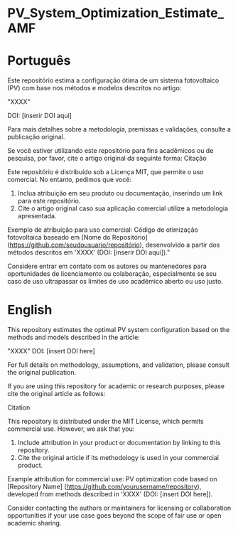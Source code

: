 # PV_System_Optimization_Estimate_AMF

# Português

Este repositório estima a configuração ótima de um sistema fotovoltaico (PV) com base nos métodos e modelos descritos no artigo:

"XXXX"

DOI: [inserir DOI aqui]

Para mais detalhes sobre a metodologia, premissas e validações, consulte a publicação original.

Se você estiver utilizando este repositório para fins acadêmicos ou de pesquisa, por favor, cite o artigo original da seguinte forma:
Citação

Este repositório é distribuído sob a Licença MIT, que permite o uso comercial. No entanto, pedimos que você:

1. Inclua atribuição em seu produto ou documentação, inserindo um link para este repositório.
2. Cite o artigo original caso sua aplicação comercial utilize a metodologia apresentada.

Exemplo de atribuição para uso comercial:
Código de otimização fotovoltaica baseado em [Nome do Repositório] (https://github.com/seudousuario/repositório), desenvolvido a partir dos métodos descritos em 'XXXX' (DOI: [inserir DOI aqui])."

Considere entrar em contato com os autores ou mantenedores para oportunidades de licenciamento ou colaboração, especialmente se seu caso de uso ultrapassar os limites de uso acadêmico aberto ou uso justo.


# English

This repository estimates the optimal PV system configuration based on the methods and models described in the article:

"XXXX"
DOI: [insert DOI here]

For full details on methodology, assumptions, and validation, please consult the original publication.

If you are using this repository for academic or research purposes, please cite the original article as follows:

Citation

This repository is distributed under the MIT License, which permits commercial use. However, we ask that you:

1. Include attribution in your product or documentation by linking to this repository.
2. Cite the original article if its methodology is used in your commercial product.

Example attribution for commercial use:
PV optimization code based on [Repository Name] (https://github.com/yourusername/repository), developed from methods described in 'XXXX' (DOI: [insert DOI here]).


Consider contacting the authors or maintainers for licensing or collaboration opportunities if your use case goes beyond the scope of fair use or open academic sharing.
